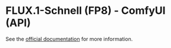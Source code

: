 # FLUX.1-Schnell (FP8) - ComfyUI (API)

See the [official documentation](https://docs.salad.com/products/recipes/flux1-schnell-fp8-comfyui) for more information.